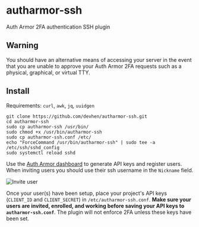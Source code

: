 # autharmor-ssh
Auth Armor 2FA authentication SSH plugin

## Warning

You should have an alternative means of accessing your server in the event that you are unable to approve your Auth Armor 2FA requests such as a physical, graphical, or virtual TTY.

## Install

Requirements: `curl`, `awk`, `jq`, `uuidgen`

```shell
git clone https://github.com/devhen/autharmor-ssh.git
cd autharmor-ssh
sudo cp autharmor-ssh /usr/bin/
sudo chmod +x /usr/bin/autharmor-ssh
sudo cp autharmor-ssh.conf /etc/
echo "ForceCommand /usr/bin/autharmor-ssh" | sudo tee -a /etc/ssh/sshd_config
sudo systemctl reload sshd
```

Use the [Auth Armor dashboard](https://dashboard.autharmor.com) to generate API keys and register users. When inviting users you should use their ssh username in the `Nickname` field.

![Invite user](https://i.imgur.com/lbugYI5.png)

Once your user(s) have been setup, place your project's API keys (`CLIENT_ID` and `CLIENT_SECRET`) in `/etc/autharmor-ssh.conf`. **Make sure your users are invited, enrolled, and working before saving your API keys to `autharmor-ssh.conf`**. The plugin will not enforce 2FA unless these keys have been set. 
